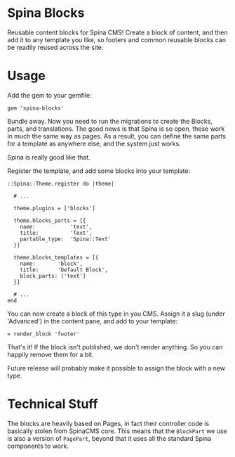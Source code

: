 # Spina Blocks

Reusable content blocks for Spina CMS! Create a block of content, and then add it
to any template you like, so footers and common reusable blocks can be readily
reused across the site.

# Usage

Add the gem to your gemfile:

`gem 'spina-blocks'`

Bundle away. Now you need to run the migrations to create the Blocks, parts, and
translations. The good news is that Spina is so open, these work in much the same
way as pages. As a result, you can define the same parts for a template as anywhere
else, and the system just works.

Spina is really good like that.

Register the template, and add some blocks into your template:

```
::Spina::Theme.register do |theme|

  # ...

  theme.plugins = ['blocks']

  theme.blocks_parts = [{
    name:           'text',
    title:          'Text',
    partable_type:  'Spina::Text'
  }]

  theme.blocks_templates = [{
    name:       'block',
    title:      'Default Block',
    block_parts: ['text']
  }]

  # ...
end
```

You can now create a block of this type in you CMS. Assign it a slug
(under 'Advanced') in the content pane, and add to your template:

```
= render_block 'footer'
```

That's it! If the block isn't published, we don't render anything. So you can
happily remove them for a bit.

Future release will probably make it possible to assign the block with a new
type.

# Technical Stuff

The blocks are heavily based on Pages, in fact their controller code is
basically stolen from SpinaCMS core. This means that the `BlockPart` we use is
also a version of `PagePart`, beyond that it uses all the standard Spina
components to work.
